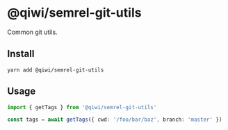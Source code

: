 # @qiwi/semrel-git-utils
Common git utils.

## Install
```shell script
yarn add @qiwi/semrel-git-utils
```

## Usage
```typescript
import { getTags } from '@qiwi/semrel-git-utils'

const tags = await getTags({ cwd: '/foo/bar/baz', branch: 'master' }) 
```
